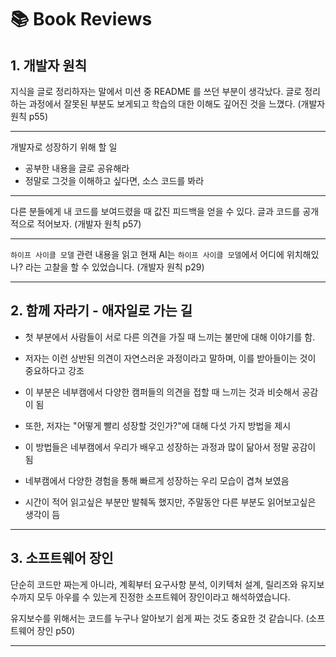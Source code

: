 # 📚 Book Reviews

## 1. 개발자 원칙

지식을 글로 정리하자는 말에서 미션 중 README 를 쓰던 부분이 생각났다. 글로 정리하는 과정에서 잘못된 부분도 보게되고 학습의 대한 이해도 깊어진 것을 느꼈다. (개발자 원칙 p55)

---

개발자로 성장하기 위해 할 일
- 공부한 내용을 글로 공유해라
- 정말로 그것을 이해하고 싶다면, 소스 코드를 봐라

---

다른 분들에게 내 코드를 보여드렸을 때 값진 피드백을 얻을 수 있다. 글과 코드를 공개적으로 적어보자. (개발자 원칙 p57)

---

`하이프 사이클 모델` 관련 내용을 읽고 현재 AI는 `하이프 사이클 모델`에서 어디에 위치해있나? 라는 고찰을 할 수 있었습니다. (개발자 원칙 p29)

---

## 2. 함께 자라기 - 애자일로 가는 길

- 첫 부분에서 사람들이 서로 다른 의견을 가질 때 느끼는 불만에 대해 이야기를 함.
- 저자는 이런 상반된 의견이 자연스러운 과정이라고 말하며, 이를 받아들이는 것이 중요하다고 강조
- 이 부분은 네부캠에서 다양한 캠퍼들의 의견을 접할 때 느끼는 것과 비슷해서 공감이 됨

- 또한, 저자는 "어떻게 빨리 성장할 것인가?"에 대해 다섯 가지 방법을 제시
- 이 방법들은 네부캠에서 우리가 배우고 성장하는 과정과 많이 닮아서 정말 공감이 됨
- 네부캠에서 다양한 경험을 통해 빠르게 성장하는 우리 모습이 겹쳐 보였음
- 시간이 적어 읽고싶은 부분만 발췌독 했지만, 주말동안 다른 부분도 읽어보고싶은 생각이 듬
---

## 3. 소프트웨어 장인

단순히 코드만 짜는게 아니라, 계획부터 요구사항 분석, 이키텍처 설계, 릴리즈와 유지보수까지 모두 아우를 수 있는게 진정한 소프트웨어 장인이라고 해석하였습니다.

유지보수를 위해서는 코드를 누구나 알아보기 쉽게 짜는 것도 중요한 것 같습니다. (소프트웨어 장인 p50)

---
